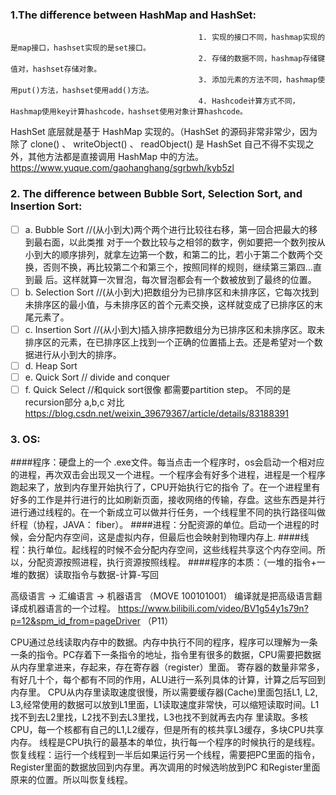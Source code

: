 ### 1.The difference between HashMap and HashSet:
                                              1. 实现的接口不同，hashmap实现的是map接口，hashset实现的是set接口。
                                              2. 存储的数据不同，hashmap存储键值对，hashset存储对象。
                                              3. 添加元素的方法不同，hashmap使用put()方法，hashset使用add()方法。
                                              4. Hashcode计算方式不同，Hashmap使用key计算hashcode，hashset使用对象计算hashcode。
HashSet 底层就是基于 HashMap 实现的。（HashSet 的源码⾮常⾮常少，因为除了 clone() 、 writeObject() 、 readObject() 是 HashSet ⾃⼰不得不实现之外，其他⽅法都是直接调⽤ HashMap 中的⽅法。
https://www.yuque.com/gaohanghang/sgrbwh/kyb5zl

### 2. The difference between Bubble Sort, Selection Sort, and Insertion Sort:
- [ ] a. Bubble Sort     //(从小到大)两个两个进行比较往右移，第一回合把最大的移到最右面，以此类推
  对于一个数比较与之相邻的数字，例如要把一个数列按从小到大的顺序排列，就拿左边第一个数，和第二的比，若小于第二个数两个交换，否则不换，再比较第二个和第三个，按照同样的规则，继续第三第四…直到最     后。这样就算一次冒泡，每次冒泡都会有一个数被放到了最终的位置。
- [ ] b. Selection Sort  //(从小到大)把数组分为已排序区和未排序区，它每次找到未排序区的最小值，与未排序区的首个元素交换，这样就变成了已排序区的末尾元素了。
- [ ] c. Insertion Sort  //(从小到大)插入排序把数组分为已排序区和未排序区。取未排序区的元素，在已排序区上找到一个正确的位置插上去。还是希望对一个数据进行从小到大的排序。
- [ ] d. Heap Sort
- [ ] e. Quick Sort      // divide and conquer
- [ ] f. Quick Select    //和quick sort很像 都需要partition step。 不同的是recursion部分
a,b,c 对比 https://blog.csdn.net/weixin_39679367/article/details/83188391

### 3. OS:
  ####程序：硬盘上的一个 .exe文件。每当点击一个程序时，os会启动一个相对应的进程，再次双击会出现又一个进程。一个程序会有好多个进程，进程是一个程序跑起来了，放到内存里开始执行了，CPU开始执行它的指令   了。在一个进程里有好多的工作是并行进行的比如刷新页面，接收网络的传输，存盘。这些东西是并行进行通过线程的。在一个新成立可以做并行任务，一个线程里不同的执行路径叫做纤程（协程，JAVA： fiber）。
  ####进程：分配资源的单位。启动一个进程的时候，会分配内存空间，这是虚拟内存，但最后也会映射到物理内存上.
  ####线程：执行单位。起线程的时候不会分配内存空间，这些线程共享这个内存空间。所以，分配资源按照进程，执行资源按照线程。
  ####程序的本质：（一堆的指令+一堆的数据）读取指令与数据-计算-写回
  
  高级语言 -> 汇编语言 -> 机器语言    （MOVE    100101001）
  编译就是把高级语言翻译成机器语言的一个过程。
  https://www.bilibili.com/video/BV1g54y1s79n?p=12&spm_id_from=pageDriver （P11）
  
  CPU通过总线读取内存中的数据。内存中执行不同的程序，程序可以理解为一条一条的指令。PC存着下一条指令的地址，指令里有很多的数据，CPU需要把数据从内存里拿进来，存起来，存在寄存器（register）里面。
  寄存器的数量非常多，有好几十个，每个都有不同的作用，ALU进行一系列具体的计算，计算之后写回到内存里。
  CPU从内存里读取速度很慢，所以需要缓存器(Cache)里面包括L1, L2, L3,经常使用的数据可以放到L1里面，L1读取速度非常快，可以缩短读取时间。L1找不到去L2里找，L2找不到去L3里找，L3也找不到就再去内存   里读取。多核CPU，每一个核都有自己的L1,L2缓存，但是所有的核共享L3缓存，多块CPU共享内存。
  线程是CPU执行的最基本的单位，执行每一个程序的时候执行的是线程。 恢复线程：运行一个线程到一半后如果运行另一个线程，需要把PC里面的指令，Register里面的数据放回到内存里。再次调用的时候选哟放到PC   和Register里面原来的位置。所以叫恢复线程。
